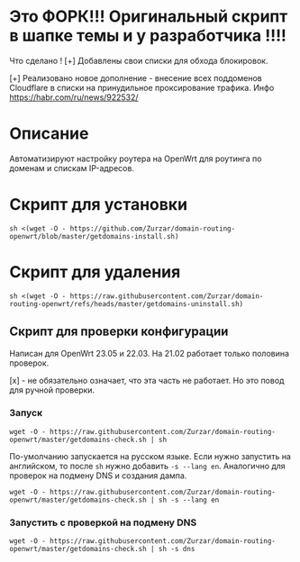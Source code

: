 Это ФОРК!!! Оригинальный скрипт в шапке темы и у разработчика !!!!
==============================================================

Что сделано !
[+] Добавлены свои списки для обхода блокировок.

[+] Реализовано новое дополнение - внесение всех поддоменов Cloudflare в списки на принудильное проксирование трафика. Инфо https://habr.com/ru/news/922532/ 

# Описание
Автоматизируют настройку роутера на OpenWrt для роутинга по доменам и спискам IP-адресов.

# Скрипт для установки
```
sh <(wget -O - https://github.com/Zurzar/domain-routing-openwrt/blob/master/getdomains-install.sh)
```

# Скрипт для удаления
```
sh <(wget -O - https://raw.githubusercontent.com/Zurzar/domain-routing-openwrt/refs/heads/master/getdomains-uninstall.sh)
```

## Скрипт для проверки конфигурации
Написан для OpenWrt 23.05 и 22.03. На 21.02 работает только половина проверок.

[x] - не обязательно означает, что эта часть не работает. Но это повод для ручной проверки.

### Запуск
```
wget -O - https://raw.githubusercontent.com/Zurzar/domain-routing-openwrt/master/getdomains-check.sh | sh
```

По-умолчанию запускается на русском языке. Если нужно запустить на английском, то после `sh` нужно добавить `-s --lang en`. Аналогично для проверок на подмену DNS и создания дампа.

```
wget -O - https://raw.githubusercontent.com/Zurzar/domain-routing-openwrt/master/getdomains-check.sh | sh -s --lang en
```

### Запустить с проверкой на подмену DNS
```
wget -O - https://raw.githubusercontent.com/Zurzar/domain-routing-openwrt/master/getdomains-check.sh | sh -s dns
```
